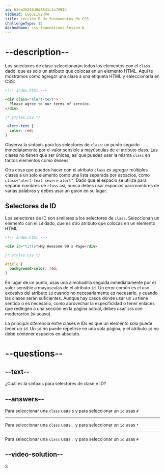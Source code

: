 ```yaml
---
id: 63ee35240d8d4841c3a7091b
videoId: LGQuIIv2RVA
title: Lección B de fundamentos de CSS
challengeType: 15
dashedName: css-foundations-lesson-b
---
```


# --description--

Los selectores de clase seleccionarán todos los elementos con el `class` dado, que es solo un atributo que colocas en un elemento HTML. Aquí te mostramos cómo agregar una clase a una etiqueta HTML y seleccionarla en CSS:

```html
<!-- index.html -->

<div class="alert-text">
  Please agree to our terms of service.
</div>
```

```css
/* styles.css */

.alert-text {
  color: red;
}
```

Observa la sintaxis para los selectores de `class`: un punto seguido inmediatamente por el valor sensible a mayúsculas de el atributo class. Las clases no tienen que ser únicas, así que puedes usar la misma `class` en tantos elementos como desees.

Otra cosa que puedes hacer con el atributo `class` es agregar múltiples clases a un solo elemento como una lista separada por espacios, como `class="alert-text severe-alert"`. Dado que el espacio se utiliza para separar nombres de `class` así, nunca debes usar espacios para nombres de varias palabras y debes usar un guion en su lugar.

## Selectores de ID
Los selectores de ID son similares a los selectores de `class`. Seleccionan un elemento con el `id` dado, que es otro atributo que colocas en un elemento HTML:

```html
<!-- index.html -->

<div id="title">My Awesome 90's Page</div>
```

```css
/* styles.css */

#title {
  background-color: red;
}
```

En lugar de un punto, usas una almohadilla seguida inmediatamente por el valor sensible a mayúsculas de el atributo `id`. Un error común es el uso excesivo del atributo `id` cuando no necesariamente es necesario, y cuando las clases serán suficientes. Aunque hay casos donde usar un `id` tiene sentido o es necesario, como aprovechar la especificidad o tener enlaces que redirigen a una sección en la página actual, debes usar `id`s con moderación (si acaso).

La principal diferencia entre clases e IDs es que un elemento solo puede tener un `id`. Un `id` no puede repetirse en una sola página, y el atributo `id` no debe contener espacios en absoluto.

# --questions--

## --text--

¿Cuál es la sintaxis para selectores de clase e ID?

## --answers--

Para seleccionar una `class` usas `$` y para seleccionar un `id` usas `#`

---

Para seleccionar una `class` usas `.` y para seleccionar un `id` usas `*`

---

Para seleccionar una `class` usas `.` y para seleccionar un `id` usas `#`


## --video-solution--

3
